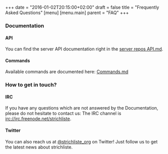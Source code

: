 +++
date = "2016-01-02T20:15:00+02:00"
draft = false
title = "Frequently Asked Questions"
[menu]
  [menu.main]
    parent = "FAQ"
+++

### Documentation

#### API

You can find the server API documentation right in the [server repos API.md](https://github.com/strichliste/server/blob/master/API.md).

#### Commands

Available commands are documented here: [Commands.md](https://github.com/strichliste/server/blob/master/Commands.md)

### How to get in touch?

#### IRC

If you have any questions which are not answered by the Documentation, please do not hesitate to contact us:
The IRC channel is [irc://irc.freenode.net/strichliste](http://webchat.freenode.net/?channels=strichliste).

#### Twitter

You can also reach us at [@strichliste_org](https://twitter.com/strichliste_org) on Twitter! Just follow us to get the latest news about strichliste.
